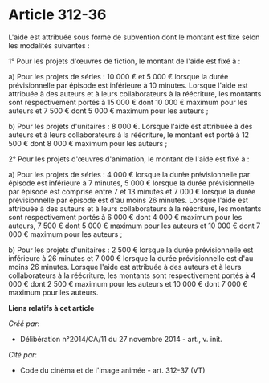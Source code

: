 # Article 312-36

L'aide est attribuée sous forme de subvention dont le montant est fixé selon les modalités suivantes : 

1° Pour les projets d'œuvres de fiction, le montant de l'aide est fixé à : 

a) Pour les projets de séries : 10 000 € et 5 000 € lorsque la durée prévisionnelle par épisode est inférieure à 10 minutes.
Lorsque l'aide est attribuée à des auteurs et à leurs collaborateurs à la réécriture, les montants sont respectivement portés
à 15 000 € dont 10 000 € maximum pour les auteurs et 7 500 € dont 5 000 € maximum pour les auteurs ; 

b) Pour les projets d'unitaires : 8 000 €. Lorsque l'aide est attribuée à des auteurs et à leurs collaborateurs à la
réécriture, le montant est porté à 12 500 € dont 8 000 € maximum pour les auteurs ; 

2° Pour les projets d'œuvres d'animation, le montant de l'aide est fixé à : 

a) Pour les projets de séries : 4 000 € lorsque la durée prévisionnelle par épisode est inférieure à 7 minutes, 5 000 €
lorsque la durée prévisionnelle par épisode est comprise entre 7 et 13 minutes et 7 000 € lorsque la durée prévisionnelle par
épisode est d'au moins 26 minutes. Lorsque l'aide est attribuée à des auteurs et à leurs collaborateurs à la réécriture, les
montants sont respectivement portés à 6 000 € dont 4 000 € maximum pour les auteurs, 7 500 € dont 5 000 € maximum pour les
auteurs et 10 000 € dont 7 000 € maximum pour les auteurs ; 

b) Pour les projets d'unitaires : 2 500 € lorsque la durée prévisionnelle est inférieure à 26 minutes et 7 000 € lorsque la
durée prévisionnelle est d'au moins 26 minutes. Lorsque l'aide est attribuée à des auteurs et à leurs collaborateurs à la
réécriture, les montants sont respectivement portés à 4 000 € dont 2 500 € maximum pour les auteurs et 10 000 € dont 7 000 €
maximum pour les auteurs.

**Liens relatifs à cet article**

_Créé par_:

  - Délibération n°2014/CA/11 du 27 novembre 2014 - art., v. init.

_Cité par_:

  - Code du cinéma et de l'image animée - art. 312-37 (VT)

